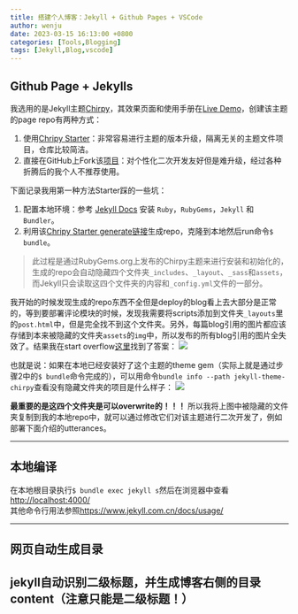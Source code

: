 ```yaml
---
title: 搭建个人博客：Jekyll + Github Pages + VSCode
author: wenju
date: 2023-03-15 16:13:00 +0800
categories: [Tools,Blogging]
tags: [Jekyll,Blog,vscode]
---
```

## Github Page + Jekylls
我选用的是Jekyll主题[Chirpy](https://github.com/cotes2020/jekyll-theme-chirpy)，其效果页面和使用手册在[Live Demo](https://chirpy.cotes.info/)，创建该主题的page repo有两种方式：
1. 使用[Chripy Starter](https://github.com/cotes2020/chirpy-starter)：非常容易进行主题的版本升级，隔离无关的主题文件项目，仓库比较简洁。
2. 直接在GitHub上Fork该[项目](https://github.com/cotes2020/jekyll-theme-chirpy)：对个性化二次开发友好但是难升级，经过各种折腾后的我个人不推荐使用。 

下面记录我用第一种方法Starter踩的一些坑：
1. 配置本地环境：参考 [Jekyll Docs](https://jekyllrb.com/docs/installation/) 安装 `Ruby`，`RubyGems`，`Jekyll` 和 `Bundler`。
2. 利用该[Chripy Starter generate链接](https://github.com/cotes2020/chirpy-starter/generate)生成repo，克隆到本地然后run命令`$ bundle`。
>此过程是通过RubyGems.org上发布的Chirpy主题来进行安装和初始化的，生成的repo会自动隐藏四个文件夹`_includes`、`_layout`、`_sass`和`assets`，而Jekyll只会读取这四个文件夹的内容和`_config.yml`文件的一部分。

我开始的时候发现生成的repo东西不全但是deploy的blog看上去大部分是正常的，等到要部署评论模块的时候，发现我需要将scripts添加到文件夹`_layouts`里的`post.html`中，但是完全找不到这个文件夹。另外，每篇blog引用的图片都应该存储到本来被隐藏的文件夹`assets`的`img`中，所以发布的所有blog引用的图片全失效了。结果我在start overflow[这里](https://stackoverflow.com/questions/44556609/jekyll-not-generating-folders)找到了答案：
![](/assets/img/2021-05-10-jekyll-githubpages/2021-11-02-20-37-59.png)

也就是说：如果在本地已经安装好了这个主题的theme gem（实际上就是通过步骤2中的`$ bundle`命令完成的），可以用命令`bundle info --path jekyll-theme-chirpy`查看没有隐藏文件夹的项目是什么样子：
![](/assets/img/2021-05-10-jekyll-githubpages/2021-11-02-20-19-39.png)

**最重要的是这四个文件夹是可以overwrite的！！！** 
所以我将上图中被隐藏的文件夹复制到我的本地repo中，就可以通过修改它们对该主题进行二次开发了，例如部署下面介绍的utterances。

---
## 本地编译
在本地根目录执行`$ bundle exec jekyll s`然后在浏览器中查看<http://localhost:4000/>  
其他命令行用法参照<https://www.jekyll.com.cn/docs/usage/>

---
## 网页自动生成目录
jekyll自动识别二级标题，并生成博客右侧的目录content（注意只能是二级标题！）
---
